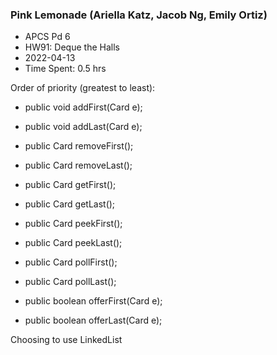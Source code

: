 ### Pink Lemonade (Ariella Katz, Jacob Ng, Emily Ortiz)
* APCS Pd 6
* HW91: Deque the Halls
* 2022-04-13
* Time Spent: 0.5 hrs

Order of priority (greatest to least):
* public void addFirst(Card e);
* public void addLast(Card e);
* public Card removeFirst();
* public Card removeLast();
* public Card getFirst();
* public Card getLast();

* public Card peekFirst();
* public Card peekLast();
* public Card pollFirst();
* public Card pollLast();
* public boolean offerFirst(Card e);
* public boolean offerLast(Card e);

Choosing to use LinkedList
